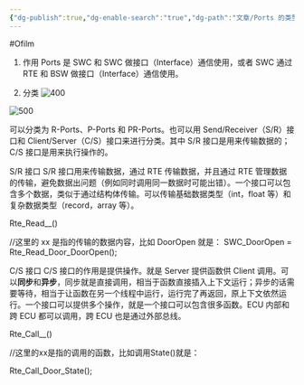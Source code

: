 ```yaml
---
{"dg-publish":true,"dg-enable-search":"true","dg-path":"文章/Ports 的类型.md","permalink":"/文章/Ports 的类型/","dgEnableSearch":"true","dgPassFrontmatter":true,"created":"2022-07-19T15:42:01.000+08:00","updated":"2023-11-17T15:42:01.000+08:00"}
---
```


#Ofilm 
1. 作用
Ports 是 SWC 和 SWC 做接口（Interface）通信使用，或者 SWC 通过 RTE 和 BSW 做接口（Interface）通信使用。

2. 分类
![400](/img/user/0.Asset/resource/20230309154122.png)

![500](/img/user/0.Asset/resource/20230309154158.png)

可以分类为 R-Ports、P-Ports 和 PR-Ports。也可以用 Send/Receiver（S/R）接口和 Client/Server（C/S）接口来进行分类。其中 S/R 接口是用来传输数据的；C/S 接口是用来执行操作的。

S/R 接口
S/R 接口用来传输数据，通过 RTE 传输数据，并且通过 RTE 管理数据的传输，避免数据出问题（例如同时调用同一数据时可能出错）。一个接口可以包含多个数据，类似于通过结构体传输。可以传输基础数据类型（int，float 等）和复杂数据类型（record，array 等）。

Rte_Read_<Port>_<Data>()

//这里的 xx 是指的传输的数据内容，比如 DoorOpen 就是：
SWC_DoorOpen = Rte_Read_Door_DoorOpen();
  
C/S 接口
C/S 接口的作用是提供操作。就是 Server 提供函数供 Client 调用。可以**同步**和**异步**，同步就是直接调用，相当于函数直接插入上下文运行；异步的话需要等待，相当于让函数在另一个线程中运行，运行完了再返回，原上下文依然运行。一个接口可以提供多个操作，就是一个接口可以包含很多函数。ECU 内部和跨 ECU 都可以调用，跨 ECU 也是通过外部总线。

Rte_Call_<Port>_<Function>()

//这里的xx是指的调用的函数，比如调用State()就是：

Rte_Call_Door_State();